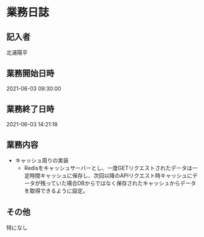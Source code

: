 # 業務日誌

## 記入者

北浦陽平

## 業務開始日時

2021-06-03 09:30:00

## 業務終了日時

2021-06-03 14:21:18

## 業務内容

- キャッシュ周りの実装
	- Redisをキャッシュサーバーとし、一度GETリクエストされたデータは一定時間キャッシュに保存し、次回以降のAPIリクエスト時キャッシュにデータが残っていた場合DBからではなく保存されたキャッシュからデータを取得できるように設定。

## その他

特になし